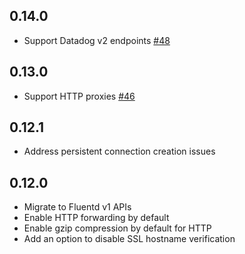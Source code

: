 ## 0.14.0
 - Support Datadog v2 endpoints [#48](https://github.com/DataDog/fluent-plugin-datadog/pull/48)

## 0.13.0
 - Support HTTP proxies [#46](https://github.com/DataDog/fluent-plugin-datadog/pull/46)

## 0.12.1
 - Address persistent connection creation issues

## 0.12.0
 - Migrate to Fluentd v1 APIs
 - Enable HTTP forwarding by default
 - Enable gzip compression by default for HTTP
 - Add an option to disable SSL hostname verification
